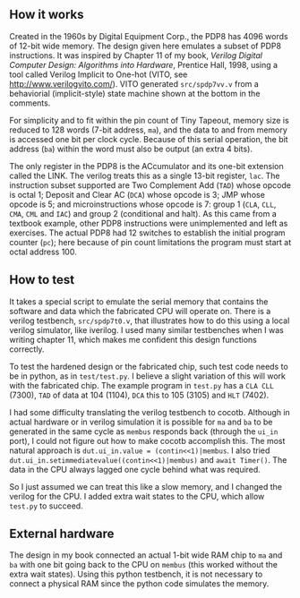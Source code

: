 <!---

This file is used to generate your project datasheet. Please fill in the information below and delete any unused
sections.

You can also include images in this folder and reference them in the markdown. Each image must be less than
512 kb in size, and the combined size of all images must be less than 1 MB.
-->

## How it works

Created in the 1960s by Digital Equipment Corp., the PDP8 has 4096 words of 12-bit wide memory. The design given here emulates a subset of PDP8 instructions.  It was inspired by Chapter 11 of my book, _Verilog Digital Computer Design: Algorithms into Hardware_, Prentice Hall, 1998, using a tool called Verilog Implicit to One-hot (VITO, see http://www.verilogvito.com/). VITO generated ``src/spdp7vv.v`` from a behaviorial (implicit-style) state machine shown at the bottom in the comments. 

For simplicity and to fit within the pin count of Tiny Tapeout, memory size is reduced to 128 words (7-bit address, ``ma``), and the data to and from memory is accessed one bit per clock cycle.  Because of this serial operation, the bit address (``ba``) within the word must also be output (an extra 4 bits). 

The only register in the PDP8 is the ACcumulator and its one-bit extension called the LINK.  The verilog treats this as a single 13-bit register, ``lac``. The instruction subset supported are Two Complement Add (``TAD``) whose opcode is octal 1; Deposit and Clear AC (``DCA``) whose opcode is 3; JMP whose opcode is 5; and microinstructions whose opcode is 7: group 1 (``CLA``, ``CLL``, ``CMA``, ``CML`` and ``IAC``) and group 2 (conditional and halt). As this came from a textbook example, other PDP8 instructions were unimplemented and left as exercises.  The actual PDP8 had 12 switches to establish the initial program counter (``pc``); here because of pin count limitations the program must start at octal address 100.

## How to test

It takes a special script to emulate the serial memory that contains the software and data which the fabricated CPU will operate on.  There is a verilog testbench, ``src/spdp7t0.v``, that illustrates how to do this using a local verilog simulator, like iverilog.  I used many similar testbenches when I was writing chapter 11, which makes me confident this design functions correctly.

To test the hardened design or the fabricated chip, such test code needs to be in python, as in ``test/test.py``.   I believe a slight variation of this will work with the fabricated chip.  The example program in ``test.py`` has a ``CLA CLL`` (7300), ``TAD`` of data at 104 (1104), ``DCA`` this to 105 (3105) and ``HLT`` (7402).

I had some difficulty translating the verilog testbench to cocotb.   Although in actual hardware or in verilog simulation it is possible for ``ma`` and ``ba`` to be generated in the same cycle as ``membus`` responds back (through the ``ui_in`` port), I could not figure out how to make cocotb accomplish this.  The most natural approach is 
``dut.ui_in.value = (contin<<1)|membus``.  I also tried ``dut.ui_in.setimmediatevalue((contin<<1)|membus)`` and ``await Timer()``.  The data in the CPU always lagged one cycle behind what was required.

So I just assumed we can treat this like a slow memory, and I changed the verilog for the CPU.   I added extra wait states to the CPU, which allow ``test.py`` to succeed.  

## External hardware

The design in my book connected an actual 1-bit wide RAM chip to ``ma`` and ``ba`` with one bit going back to the CPU on ``membus`` (this worked without the extra wait states). Using this python testbench, it is not necessary to connect a physical RAM since the python code simulates the memory.


